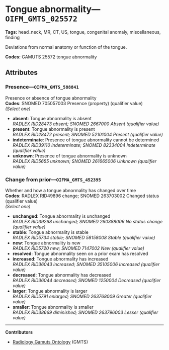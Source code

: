 # Tongue abnormality—`OIFM_GMTS_025572`

**Tags:** head_neck, MR, CT, US, tongue, congenital anomaly, miscellaneous, finding

Deviations from normal anatomy or function of the tongue.

**Codes:** GAMUTS 25572 tongue abnormality

## Attributes

### Presence—`OIFMA_GMTS_588841`

Presence or absence of tongue abnormality  
**Codes**: SNOMED 705057003 Presence (property) (qualifier value)  
*(Select one)*

- **absent**: Tongue abnormality is absent  
_RADLEX RID28473 absent; SNOMED 2667000 Absent (qualifier value)_
- **present**: Tongue abnormality is present  
_RADLEX RID28472 present; SNOMED 52101004 Present (qualifier value)_
- **indeterminate**: Presence of tongue abnormality cannot be determined  
_RADLEX RID39110 indeterminate; SNOMED 82334004 Indeterminate (qualifier value)_
- **unknown**: Presence of tongue abnormality is unknown  
_RADLEX RID5655 unknown; SNOMED 261665006 Unknown (qualifier value)_

### Change from prior—`OIFMA_GMTS_452395`

Whether and how a tongue abnormality has changed over time  
**Codes**: RADLEX RID49896 change; SNOMED 263703002 Changed status (qualifier value)  
*(Select one)*

- **unchanged**: Tongue abnormality is unchanged  
_RADLEX RID39268 unchanged; SNOMED 260388006 No status change (qualifier value)_
- **stable**: Tongue abnormality is stable  
_RADLEX RID5734 stable; SNOMED 58158008 Stable (qualifier value)_
- **new**: Tongue abnormality is new  
_RADLEX RID5720 new; SNOMED 7147002 New (qualifier value)_
- **resolved**: Tongue abnormality seen on a prior exam has resolved  
- **increased**: Tongue abnormality has increased  
_RADLEX RID36043 increased; SNOMED 35105006 Increased (qualifier value)_
- **decreased**: Tongue abnormality has decreased  
_RADLEX RID36044 decreased; SNOMED 1250004 Decreased (qualifier value)_
- **larger**: Tongue abnormality is larger  
_RADLEX RID5791 enlarged; SNOMED 263768009 Greater (qualifier value)_
- **smaller**: Tongue abnormality is smaller  
_RADLEX RID38669 diminished; SNOMED 263796003 Lesser (qualifier value)_

---

**Contributors**

- [Radiology Gamuts Ontology](https://gamuts.net/) (GMTS)